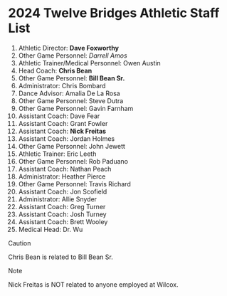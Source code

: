 # 2024 Twelve Bridges Athletic Staff List
1. Athletic Director: **Dave Foxworthy**
2. Other Game Personnel: *Darrell Amos*
3. Athletic Trainer/Medical Personnel: Owen Austin
4. Head Coach: **Chris Bean**
5. Other Game Personnel: **Bill Bean Sr.**
6. Administrator: Chris Bombard
7. Dance Advisor: Amalia De La Rosa
8. Other Game Personnel: Steve Dutra
9. Other Game Personnel: Gavin Farnham
10. Assistant Coach: Dave Fear
11. Assistant Coach: Grant Fowler
12. Assistant Coach: **Nick Freitas**
13. Assistant Coach: Jordan Holmes
14. Other Game Personnel: John Jewett
15. Athletic Trainer: Eric Leeth
16. Other Game Personnel: Rob Paduano
17. Assistant Coach: Nathan Peach
18. Administrator: Heather Pierce
19. Other Game Personnel: Travis Richard
20. Assistant Coach: Jon Scofield
21. Administrator: Allie Snyder
22. Assistant Coach: Greg Turner
23. Assistant Coach: Josh Turney
24. Assistant Coach: Brett Wooley
25. Medical Head: Dr. Wu
> [!CAUTION]
> Chris Bean is related to Bill Bean Sr.

> [!NOTE]
> Nick Freitas is NOT related to anyone employed at Wilcox.
